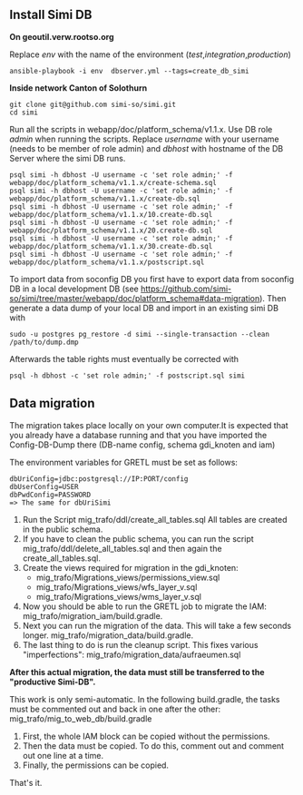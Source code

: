 ## Install Simi DB

**On geoutil.verw.rootso.org**

Replace *env* with the name of the environment (*test*,*integration*,*production*)
```
ansible-playbook -i env  dbserver.yml --tags=create_db_simi
```

**Inside network Canton of Solothurn**
```
git clone git@github.com simi-so/simi.git
cd simi
```

Run all the scripts in webapp/doc/platform_schema/v1.1.x. Use DB role *admin* when running the scripts.
Replace *username* with your username (needs to be member of role admin) and *dbhost* with hostname of the DB Server where the simi DB runs.
```
psql simi -h dbhost -U username -c 'set role admin;' -f webapp/doc/platform_schema/v1.1.x/create-schema.sql
psql simi -h dbhost -U username -c 'set role admin;' -f webapp/doc/platform_schema/v1.1.x/create-db.sql
psql simi -h dbhost -U username -c 'set role admin;' -f webapp/doc/platform_schema/v1.1.x/10.create-db.sql
psql simi -h dbhost -U username -c 'set role admin;' -f webapp/doc/platform_schema/v1.1.x/20.create-db.sql
psql simi -h dbhost -U username -c 'set role admin;' -f webapp/doc/platform_schema/v1.1.x/30.create-db.sql
psql simi -h dbhost -U username -c 'set role admin;' -f webapp/doc/platform_schema/v1.1.x/postscript.sql
```

To import data from soconfig DB you first have to export data from soconfig DB in a local development DB (see https://github.com/simi-so/simi/tree/master/webapp/doc/platform_schema#data-migration). 
Then generate a data dump of your local DB and import in an existing simi DB with 
```
sudo -u postgres pg_restore -d simi --single-transaction --clean /path/to/dump.dmp
```

Afterwards the table rights must eventually be corrected with

```
psql -h dbhost -c 'set role admin;' -f postscript.sql simi
```

## Data migration

The migration takes place locally on your own computer.It is expected that you already have a database running and that you have imported the Config-DB-Dump there (DB-name config, schema gdi_knoten and iam)  

The environment variables for GRETL must be set as follows: 
```
dbUriConfig=jdbc:postgresql://IP:PORT/config 
dbUserConfig=USER
dbPwdConfig=PASSWORD
=> The same for dbUriSimi
```

1. Run the Script mig_trafo/ddl/create_all_tables.sql All tables are created in the public schema.
2. If you have to clean the public schema, you can run the script mig_trafo/ddl/delete_all_tables.sql and then again the create_all_tables.sql.  
3. Create the views required for migration in the gdi_knoten: 
    - mig_trafo/Migrations_views/permissions_view.sql
    - mig_trafo/Migrations_views/wfs_layer_v.sql
    - mig_trafo/Migrations_views/wms_layer_v.sql
4. Now you should be able to run the GRETL job to migrate the IAM: mig_trafo/migration_iam/build.gradle. 
5. Next you can run the migration of the data. This will take a few seconds longer. mig_trafo/migration_data/build.gradle.
6. The last thing to do is run the cleanup script. This fixes various "imperfections": mig_trafo/migration_data/aufraeumen.sql

**After this actual migration, the data must still be transferred to the "productive Simi-DB".**

This work is only semi-automatic. In the following build.gradle, the tasks must be commented out and back in one after the other: mig_trafo/mig_to_web_db/build.gradle
1. First, the whole IAM block can be copied without the permissions.
2. Then the data must be copied. To do this, comment out and comment out one line at a time.
3. Finally, the permissions can be copied.  

That's it. 
